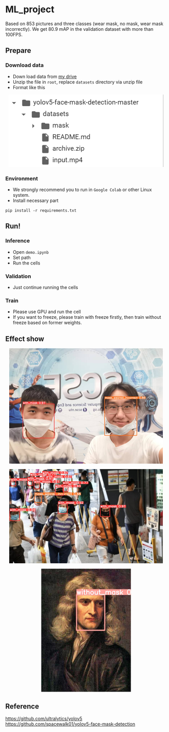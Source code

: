 # ML_project
Based on 853 pictures and three classes (wear mask, no mask, wear mask incorrectly). We get 80.9 mAP in the validation dataset with more than 100FPS.

## Prepare
### Download data
* Down load data from [my drive](https://drive.google.com/drive/folders/1Npgkvz3keXpVjxguD8YYr_BYqyyvaVBW?usp=sharing) 
* Unzip the file in `root`, replace `datasets` directory via unzip file
* Format like this 
<p align="center">
  <img src="show/file.png" />
</p>

### Environment
* We strongly recommend you to run in `Google Colab` or other Linux system.
* Install necessary part
```
pip install -r requirements.txt
```

## Run!
### Inference
* Open `demo.ipynb`
* Set path
* Run the cells
### Validation
* Just continue running the cells
### Train
* Please use GPU and run the cell
* If you want to freeze, please train with freeze firstly, then train without freeze based on former weights.

## Effect show
<p align="center">
  <img src="show/demo1.jpg" width="480"/>
</p>
<p align="center">
  <img src="show/demo5.jpg" width="480"/>
</p>
<p align="center">
  <img src="show/demo2.jpg" width="280"/>
</p>


## Reference
https://github.com/ultralytics/yolov5  
https://github.com/spacewalk01/yolov5-face-mask-detection
